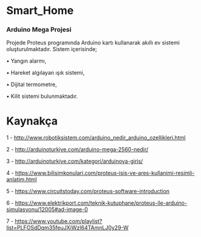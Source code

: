 # Smart_Home
### Arduino Mega Projesi
Projede Proteus programında Arduino kartı kullanarak akıllı ev sistemi oluşturulmaktadır. Sistem içerisinde;

• Yangın alarmı,

• Hareket algılayan ışık sistemi,

• Dijital termometre,

• Kilit sistemi bulunmaktadır.

# Kaynakça
1 - http://www.robotiksistem.com/arduino_nedir_arduino_ozellikleri.html

2 - http://arduinoturkiye.com/arduino-mega-2560-nedir/

3 - http://arduinoturkiye.com/kategori/arduinoya-giris/

4 - https://www.bilisimkonulari.com/proteus-isis-ve-ares-kullanimi-resimli-anlatim.html

5 - https://www.circuitstoday.com/proteus-software-introduction

6 - https://www.elektrikport.com/teknik-kutuphane/proteus-ile-arduino-simulasyonu/12005#ad-image-0

7 - https://www.youtube.com/playlist?list=PLFOSdDqm35feuJXiWzI64TAmnLJ0y29-W